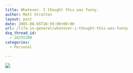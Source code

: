 ```yaml
---
title: Whatever. I thought this was funny.
author: Matt Stratton
layout: post
date: 2005-08-05T16:59:00+00:00
url: /life-in-general/whatever-i-thought-this-was-funny
dsq_thread_id:
  - 28255390
categories:
  - Personal

---
```

![][1]

 [1]: https://photos23.flickr.com/31535184_f70abdb71c_o.jpg